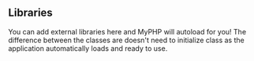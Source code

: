 ## Libraries

You can add external libraries here and MyPHP will autoload for you!
The difference between the classes are doesn't need to initialize class as the
application automatically loads and ready to use.
